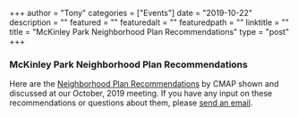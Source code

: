 
+++
author = "Tony"
categories = ["Events"]
date = "2019-10-22"
description = ""
featured = ""
featuredalt = ""
featuredpath = ""
linktitle = ""
title = "McKinley Park Neighborhood Plan Recommendations"
type = "post"
+++

### McKinley Park Neighborhood Plan Recommendations

Here are the [Neighborhood Plan Recommendations](/documents/MPDCpm_WorkshopPoster_McKinleyPark_EN.pdf) by CMAP shown and discussed at our October, 2019 meeting. If you have any input on these recommendations or questions about them, please <a href="mailto:mckinleyparkdevelopmentcouncil@gmail.com?Subject=Plan%20Feedback" target="_top">send an email</a></strong>.



<br/>
<br/>
